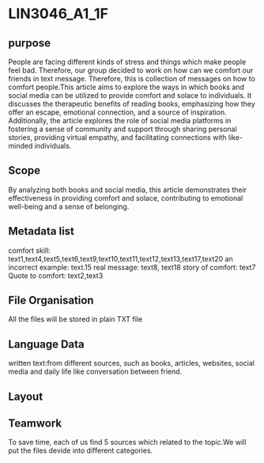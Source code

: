 # LIN3046_A1_1F

## purpose

People are facing different kinds of stress and things which make people feel bad. Therefore, our group decided to work on how can we comfort our friends in text message. Therefore, this is collection of messages on how to comfort people.This article aims to explore the ways in which books and social media can be utilized to provide comfort and solace to individuals. It discusses the therapeutic benefits of reading books, emphasizing how they offer an escape, emotional connection, and a source of inspiration. Additionally, the article explores the role of social media platforms in fostering a sense of community and support through sharing personal stories, providing virtual empathy, and facilitating connections with like-minded individuals.

## Scope

By analyzing both books and social media, this article demonstrates their effectiveness in providing comfort and solace, contributing to emotional well-being and a sense of belonging.

## Metadata list
comfort skill: text1,text4,text5,text6,text9,text10,text11,text12,text13,text17,text20
an incorrect example: text.15
real message: text8, text18
story of comfort: text7
Quote to comfort: text2,text3

## File Organisation 

All the files will be stored in plain TXT file

## Language Data

written text:from different sources, such as books, articles, websites, social media and daily life like conversation between friend.

## Layout 

## Teamwork
To save time, each of us find 5 sources which related to the topic.We will put the files devide into different categories. 
